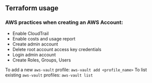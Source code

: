 ## Terraform usage

### AWS practices when creating an AWS Account:
- Enable CloudTrail
- Enable costs and usage report
- Create admin account
- Delete root account access key credentials
- Login admin account
- Create Roles, Groups, Users

To add a new `aws-vault` profile: `aws-vault add <profile_name>`
To list existing `aws-vault` profiles: `aws-vault list`